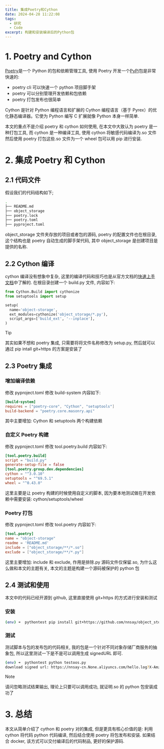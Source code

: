 ```yaml
---
title: 集成Poetry和Cython
date: 2024-04-28 11:22:08
tags:
  - 研究
  - Code
excerpt: 构建和安装编译后的Python包
---
```


# 1. Poetry and Cython

[Poetry](https://python-poetry.org/)是一个 Python 的包和依赖管理工具, 使用 Poetry 开发一个[PyPi](https://pypi.org/)包是非常快速的:

- poetry cli 可以快速一个 python 项目脚手架
- poetry 可以分别管理开发依赖和包依赖
- poetry 打包发布也很简单

Cython 是针对 Python 编程语言和扩展的 Cython 编程语言（基于 Pyrex）的优化静态编译器。它使为 Python 编写 C 扩展就像 Python 本身一样简单.

本文的重点不是介绍 poetry 和 cython 如何使用, 在本文中大致认为 poetry 是一种打包工具, 而 cython 是一种编译工具, 使用 cython 将敏感代码编译为.so 文件然后使用 poetry 打包这些.so 文件为一个 wheel 包可以用 pip 进行安装.

# 2. 集成 Poetry 和 Cython

## 2.1 代码文件

假设我们的代码结构如下;

```bash
.
├── README.md
├── object_storage
├── poetry.lock
├── poetry.toml
├── pyproject.toml
```

object_storage 文件夹存放的项目或者包的源码, poetry 的配置文件也在根目录, 这个结构也是 poetry 自动生成的脚手架代码, 其中 object_storage 是创建项目是提供的名称.

## 2.2 Cython 编译

cython 编译没有想象中复杂, 这里的编译代码和技巧也是从官方文档的[快速上手文档](https://cython.readthedocs.io/en/latest/src/quickstart/build.html)中了解的. 在根目录创建一个 build.py 文件, 内容如下:

```python
from Cython.Build import cythonize
from setuptools import setup

setup(
  name='object-storage',
  ext_modules=cythonize('object_storage/*.py'),
  script_args=['build_ext', '--inplace'],
)
```

> [!tip]
> 其实如果不想和 poetry 集成, 只需要将将文件名称修改为 setup.py, 然后就可以通过 pip intall git+https 的方案是安装了

## 2.3 Poetry 集成

### 增加编译依赖

修改 pyproject.toml 修改 build-system 内容如下:

```toml
[build-system]
requires = ["poetry-core", "Cython", "setuptools"]
build-backend = "poetry.core.masonry.api"
```

其中主要增加: Cython 和 setuptools 两个构建依赖

### 自定义 Poetry 构建

修改 pyproject.toml 修改 tool.poetry.build 内容如下:

```toml
[tool.poetry.build]
script = "build.py"
generate-setup-file = false
[tool.poetry.group.dev.dependencies]
cython = "^3.0.10"
setuptools = "^69.5.1"
wheel = "^0.43.0"
```

这里主要是让 poetry 构建的时候使用自定义的脚本, 因为要本地测试做在开发依赖中需要安装: cython/setuptools/wheel

### Poetry 打包

修改 pyproject.toml 修改 tool.poetry 内容如下:

```toml
[tool.poetry]
name = "object-storage"
readme = 'README.md'
include = ["object_storage/**/*.so"]
exclude = ["object_storage/**/*.py"]
```

这里主要增加: include 和 exclude, 作用是排除.py 源码文件仅保留.so, 为什么这么做和本文的主题有关, 本文的主题是构建一个源码被保护的 python 包

## 2.4 测试和使用

本文中的代码已经开源到 github, 这里直接使用 git+https 的方式进行安装和测试

### 安装

```bash
(env) ➜  pythontest pip install git+https://github.com/nnsay/object_storage.git@cython
```

### 测试

测试脚本与包的发布包的代码相关, 我的包是一个针对不同对象存储厂商服务的抽象包, 所以这里测试一下是不是可以调用生成 signedURL 即可.

```bash
(env) ➜  pythontest python testoos.py
download signed url: https://nnsay-cn.None.aliyuncs.com/hello.log?X-Amz-Algorithm=AWS4-HMAC-SHA256&X-Amz-Credential=AKIAxxxxxxxxxxxxxxxx%2F20240428%2Fcn-northwest-1%2Fs3%2Faws4_request&X-Amz-Date=20240428T024809Z&X-Amz-Expires=3600&X-Amz-SignedHeaders=host&X-Amz-Signature=85a71f9c8c988cfda1786c1b77b4d7f428b948de30db13b31039a8fcc0cca15b
```

> [!note]
> 请问忽略测试结果输出, 理论上只要可以调用成功, 就证明.so 的 python 包安装成功了

# 3. 总结

本文从简单介绍了 cython 和 poetry 对的集成, 但是更具有核心价值的是: 利用 cython 将代码 python 代码编译, 然后结合使用 poetry 将包发布和安装. 如果结合 docker, 该方式可以交付编译后的代码制品, 更好的保护源码.

